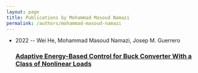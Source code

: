 ```yaml
---
layout: page
title: Publications by Mohammad Masoud Namazi
permalink: /authors/mohammad-masoud-namazi
---
```


<ul class="post-list">
<li><span class='post-meta'>2022 -- Wei He, Mohammad Masoud Namazi, Josep M. Guerrero</span><h3><a class='post-link' href="{{ site.baseurl }}/adaptive-energy-based-control-for-buck-converter-with-a-class-of-nonlinear-loads">Adaptive Energy-Based Control for Buck Converter With a Class of Nonlinear Loads</a></h3></li>

</ul>

